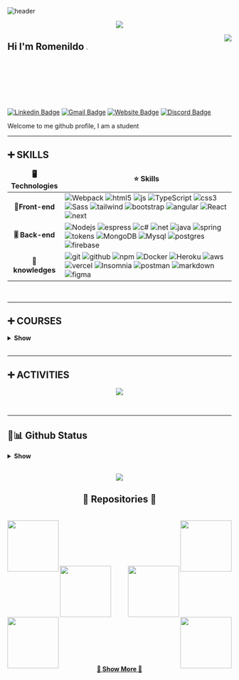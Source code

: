 
![header](https://capsule-render.vercel.app/api?type=wavING&color=0:7FFFD4,100:00FFFF&height=150&section=header&text=Romenildo%20Ferreira&fontSize=35&desc=Web%20Development&animation=twinkling&fontColor=ddd&fontAlignY=30)

<!--[![](https://github.com/Romenildo/Romenildo/blob/main/imgs/profile.png)](https://github.com/Romenildo)-->

<p align="center">
 <a href="https://github.com/DenverCoder1/readme-typing-svg"><img src="https://readme-typing-svg.herokuapp.com?lines=WELCOME+TO+MY+GITHUB;COMPUTER+SCIENCE+STUDENT;WEB+DEVELOPMENT;ALWAYS+LOOKING+FOR+NEW+TECHNOLOGIES;FULL+STACK;&center=true&height=50&font=georgia"></a>
</p>

<img align="right" src="https://visitor-badge.laobi.icu/badge?page_id=Romenildo.Romenildo">

## Hi I'm Romenildo <img src="https://media.giphy.com/media/hvRJCLFzcasrR4ia7z/giphy.gif" width="3%">


[![Linkedin Badge](https://img.shields.io/badge/-Romenildo-blue?style=flat&logo=Linkedin&logoColor=white&link=https://www.linkedin.com/in/romenildo-ferreira-3679561a2/)](romenildo-ferreira-3679561a2/)
[![Gmail Badge](https://img.shields.io/badge/-romenildoferreira@gmail.com-c14438?style=flat&logo=Gmail&logoColor=white&link=mailto:romenildoferreira@gmail.com)](mailto:romenildoferreira@gmail.com)
[![Website Badge](https://img.shields.io/badge/Romenildo.io-47CCCC?style=flat&logo=Google-Chrome&logoColor=white&link=/)](/)
[![Discord Badge](https://img.shields.io/badge/Discord-7289DA?style=flat&logo=discord&logoColor=white&link=mailto:romenildoferreira@gmail.com)](mailto:romenildoferreira@gmail.com)

Welcome to me github profile, I am a student
<br>


---   

## **➕ SKILLS**

<table align="center">
  <thead align="center">
    <tr>
      	<td><b>🖥 Technologies</b></td>
	<td><b>⭐ Skills</b></td>
    </tr>
  </thead>
  <tbody>
    <tr>
	    <td align="center" > <b>📱Front-end</b></td>
	    <td>
		    <img alt="Webpack" src="https://img.shields.io/badge/-Webpack-8DD6F9?style=flat-square&logo=webpack&logoColor=white" />
		    <img alt="html5" src="https://img.shields.io/badge/-HTML5-E34F26?style=flat-square&logo=html5&logoColor=white" />
		    <img alt="js" src="https://img.shields.io/badge/JavaScript-F7DF1E?style=flat-square&logo=javascript&logoColor=black" />
		    <img alt="TypeScript" src="https://img.shields.io/badge/-TypeScript-007ACC?style=flat-square&logo=typescript&logoColor=white" />
		    <img alt="css3" src="https://img.shields.io/badge/CSS-239120?&style=flat-square&logo=css3&logoColor=white" />
		    <img alt="Sass" src="https://img.shields.io/badge/-Sass-CC6699?style=flat-square&logo=sass&logoColor=white" />
		    <img alt="tailwind" src="https://img.shields.io/badge/Tailwind_CSS-38B2AC?style=flat-square&logo=tailwind-css&logoColor=white" />
		    <img alt="bootstrap" src="https://img.shields.io/badge/Bootstrap-563D7C?style=flat-square&logo=bootstrap&logoColor=white" />
		    <img alt="angular" src="https://img.shields.io/badge/-Angular-DD0031?style=flat-square&logo=angular&logoColor=white" />
		    <img alt="React" src="https://img.shields.io/badge/-React-45b8d8?style=flat-square&logo=react&logoColor=white" />  
		    <img alt="next" src="https://img.shields.io/badge/Next-black?style=flat-square&logo=next.js&logoColor=white" /> 
	    </td>
    </tr>
    <tr>
	   <td align="center"  > <b>🎚 Back-end</b></td>
	     <td width="600px">
		    <img alt="Nodejs" src="https://img.shields.io/badge/-Nodejs-43853d?style=flat-square&logo=Node.js&logoColor=white" />
		    <img alt="espress" src="https://img.shields.io/badge/Express.js-404D59?style=flat-square" />
		    <img alt="c#" src="https://img.shields.io/badge/C%23-239120?style=flat-square&logo=c-sharp&logoColor=white" />
		    <img alt="net" src="https://img.shields.io/badge/.NET-5C2D91?style=flat-square&logo=.net&logoColor=white" />
		    <img alt="java" src="https://img.shields.io/badge/Java-ED8B00?style=flat-squaree&logo=java&logoColor=white" />
		    <img alt="spring" src="https://img.shields.io/badge/Spring-6DB33F?style=flat-square&logo=spring&logoColor=white" />
		    <img alt="tokens" src="https://img.shields.io/badge/JWT-black?style=flat-square&logo=JSON%20web%20tokens" />
		    <img alt="MongoDB" src="https://img.shields.io/badge/-MongoDB-13aa52?style=flat-square&logo=mongodb&logoColor=white" />
		    <img alt="Mysql" src="https://img.shields.io/badge/MySQL-00000F?style=flat-square&logo=mysql&logoColor=white" />
		    <img alt="postgres" src="https://img.shields.io/badge/PostgreSQL-316192?style=flat-square&logo=postgresql&logoColor=white" />
		    <img alt="firebase" src="https://img.shields.io/badge/Firebase-F29D0C?style=flat-square&logo=firebase&logoColor=white" />
	    </td>
    </tr>
    <tr>
	    <td align="center" > <b>💾 knowledges</b></td>
	     <td >
		    <img alt="git" src="https://img.shields.io/badge/-Git-F05032?style=flat-square&logo=git&logoColor=white" />
		    <img alt="github" src="https://img.shields.io/badge/github-%23121011.svg?style=flat-square&logo=github&logoColor=white" />
		    <img alt="npm" src="https://img.shields.io/badge/-NPM-CB3837?style=flat-square&logo=npm&logoColor=white" />
		    <img alt="Docker" src="https://img.shields.io/badge/-Docker-46a2f1?style=flat-square&logo=docker&logoColor=white" />
		    <img alt="Heroku" src="https://img.shields.io/badge/-Heroku-430098?style=flat-square&logo=heroku&logoColor=white" />
		    <img alt="aws" src="https://img.shields.io/badge/Amazon_AWS-232F3E?style=flat-square&logo=amazon-aws&logoColor=white" />
		    <img alt="vercel" src="https://img.shields.io/badge/vercel-%23000000.svg?style=flat-square&logo=vercel&logoColor=white" />
		    <img alt="Insomnia" src="https://img.shields.io/badge/-Insomnia-5849BE?style=flat-square&logo=insomnia&logoColor=white" />
		    <img alt="postman" src="https://img.shields.io/badge/Postman-FF6C37?style=flat-square&logo=postman&logoColor=white" />
		    <img alt="markdown" src="https://img.shields.io/badge/Markdown-000000?style=flat-square&logo=markdown&logoColor=white" />
		    <img alt="figma" src="https://img.shields.io/badge/figma-%23F24E1E.svg?style=flat-square&logo=figma&logoColor=white" />
	    </td>
    </tr>
  </tbody>
</table>
<br/>

---   

## **➕ COURSES**

<details> 
  <summary><b>Show</b></summary>
  <br/>
  <table>
  <thead align="center">
    <tr>
      	<td><b>📚 COURSES</td>
	<td><b>🖋 NAME</b></td>
    </tr>
  </thead>
  <tbody>
    <tr>
	    <td align="center" > <img alt="udemy" src="https://img.shields.io/badge/Udemy-A435F0?style=flat-square&logo=Udemy&logoColor=white" /></td>
	    <td>
		    teste
	    </td>
    </tr>
    <tr>
	   <td align="center"  >  <img alt="udemy" src="https://img.shields.io/badge/Udemy-A435F0?style=flat-square&logo=Udemy&logoColor=white" /></td>
	     <td>
		teste
	    </td>
    </tr>
    <tr>
	    <td align="center" >  <img alt="udemy" src="https://img.shields.io/badge/Udemy-A435F0?style=flat-square&logo=Udemy&logoColor=white" /></td>
	     <td >
		    teste
	    </td>
    </tr>
  </tbody>
</table>
  
</details>


<br/>

---

## **➕ ACTIVITIES**

<p align="center"><img align="center" src="https://streak-stats.demolab.com?user=Romenildo&theme=vue-dark&hide_border=true&card_width=497"/></p>
  
 <br/>
 
 ---
 
 ## **🟰📊 Github Status**

<details> 
  <summary><b>Show</b></summary>
  <br/>
  <p align="center">
     <img src="https://github-readme-stats.vercel.app/api?username=Romenildo&count_private=true&show_icons=true&theme=vue-dark&line_height=40">
	    <img src="https://github-readme-stats.vercel.app/api/top-langs/?username=Romenildo&count_private=true&hide=scss,css,,ejs&theme=vue-dark&line_height=10">
  <p>
      <br/>
   <img src="https://github-readme-activity-graph.cyclic.app/graph?username=Romenildo&theme=react-dark" />
  <br/>
  </p>
  </p>
  <p align="center"> <img src="https://github-profile-trophy.vercel.app/?username=Romenildo&margin-w=0theme=dark"/></P>
</details>
<br/>
<p align="center">
  <img src="https://capsule-render.vercel.app/api?type=waving&color=0:7FFFD4,100:00FFFF&height=100&section=footer"/>
</p>

<h2 align="center">💠 Repositories 💠</h2>
<br>
<div width="100%" align="center">
  <a align="left"  href="https://github.com/Romenildo/Livroteria" title="Livroteria"><img align="left" height="115"  src="https://github-readme-stats.vercel.app/api/pin/?username=Romenildo&repo=Livroteria&theme=react&border_color=61dafb&border_radius=10"></a><a align="right" href="https://github.com/Romenildo/ng-rodoviaria" title="ng-rodoviaria"><img align="right" height="115" src="https://github-readme-stats.vercel.app/api/pin/?username=Romenildo&repo=ng-rodoviaria&theme=react&border_color=61dafb&border_radius=10"></a>
</div>
<br/><br/><br/><br/><br/><br/>
<div width="100%" align="center">
  <a align="left" href="https://github.com/Romenildo/admin-template" title="admin-template"><img align="left" height="115" src="https://github-readme-stats.vercel.app/api/pin/?username=Romenildo&repo=admin-template&theme=react&border_color=61dafb&border_radius=10"></a>
  <a align="right" href="https://github.com/Romenildo/pet-front" title="pet-front"><img align="right" height="115" src="https://github-readme-stats.vercel.app/api/pin/?username=Romenildo&repo=pet-front&theme=react&border_color=61dafb&border_radius=10"></a>
</div>
<br/><br/><br/><br/><br/><br/>
<div width="100%" align="center">
  <a align="left" href="https://github.com/Romenildo/Livroteria-back" title="Livroteria-back"><img align="left" height="115" src="https://github-readme-stats.vercel.app/api/pin/?username=Romenildo&repo=Livroteria-back&theme=react&border_color=61dafb&border_radius=10"></a>
  <a align="right" href="https://github.com/Romenildo/pet-api" title="pet-api"><img align="right" height="115" src="https://github-readme-stats.vercel.app/api/pin/?username=Romenildo&repo=pet-api&theme=react&border_color=61dafb&border_radius=10"></a>
</div>
<br/><br/><br/><br/><br/><br/>

<h4 align="center">
  <a href="https://github.com/Romenildo?tab=repositories" title="Show Repositories">💠 Show More 💠</a>
</h4>
 



